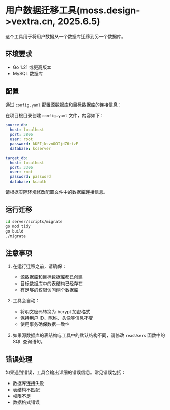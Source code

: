 # 用户数据迁移工具(moss.design->vextra.cn, 2025.6.5)

这个工具用于将用户数据从一个数据库迁移到另一个数据库。

## 环境要求

- Go 1.21 或更高版本
- MySQL 数据库

## 配置

通过 `config.yaml` 配置源数据库和目标数据库的连接信息：

在项目根目录创建 `config.yaml` 文件，内容如下：

```yaml
source_db:
  host: localhost
  port: 3806
  user: root
  password: kKEIjksvnOOIjdZ6rtzE
  database: kcserver

target_db:
  host: localhost
  port: 3306
  user: root
  password: password
  database: kcauth
```

请根据实际环境修改配置文件中的数据库连接信息。

## 运行迁移

```bash
cd server/scripts/migrate
go mod tidy
go build
./migrate
```

## 注意事项

1. 在运行迁移之前，请确保：
   - 源数据库和目标数据库都已创建
   - 目标数据库中的表结构已经存在
   - 有足够的权限访问两个数据库

2. 工具会自动：
   - 将明文密码转换为 bcrypt 加密格式
   - 保持用户 ID、昵称、头像等信息不变
   - 使用事务确保数据一致性

3. 如果源数据库的表结构与工具中的默认结构不同，请修改 `readUsers` 函数中的 SQL 查询语句。

## 错误处理

如果遇到错误，工具会输出详细的错误信息。常见错误包括：
- 数据库连接失败
- 表结构不匹配
- 权限不足
- 数据格式错误